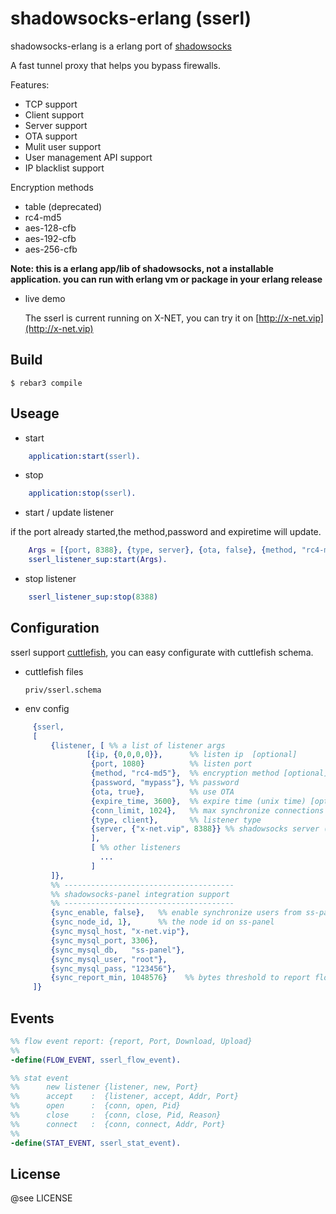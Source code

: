 shadowsocks-erlang (sserl)
=====

shadowsocks-erlang is a erlang port of [shadowsocks](https://github.com/shadowsocks/shadowsocks)

A fast tunnel proxy that helps you bypass firewalls.

Features:
- TCP  support
- Client support
- Server support
- OTA    support
- Mulit user support
- User management API support
- IP blacklist support

Encryption methods
- table (deprecated)
- rc4-md5
- aes-128-cfb
- aes-192-cfb
- aes-256-cfb

**Note: this is a erlang app/lib of shadowsocks, not a installable application. 
  you can run with erlang vm or package in your erlang release**
  
* live demo

  The sserl is current running on X-NET, you can try it on [http://x-net.vip](http://x-net.vip)
  
Build
-----

    $ rebar3 compile
    

Useage
-----

* start

```erlang
    application:start(sserl).
```

* stop

```erlang
    application:stop(sserl).
```

* start / update listener

 if the port already started,the method,password and expiretime will update.
    
```erlang
    Args = [{port, 8388}, {type, server}, {ota, false}, {method, "rc4-md5"},{password,"xx"}],
    sserl_listener_sup:start(Args).
```
  
* stop listener

```erlang
    sserl_listener_sup:stop(8388)
```

Configuration
-----

sserl support [cuttlefish](https://github.com/basho/cuttlefish), you can easy configurate with cuttlefish schema.

* cuttlefish files

    `priv/sserl.schema`
    
* env config

```erlang
     {sserl,
     [
         {listener, [ %% a list of listener args
                 [{ip, {0,0,0,0}},      %% listen ip  [optional]
                  {port, 1080}          %% listen port
                  {method, "rc4-md5"},  %% encryption method [optional]
                  {password, "mypass"}, %% password
                  {ota, true},          %% use OTA
                  {expire_time, 3600},  %% expire time (unix time) [optional]
                  {conn_limit, 1024},   %% max synchronize connections on the port [optional]
                  {type, client},       %% listener type
                  {server, {"x-net.vip", 8388}} %% shadowsocks server (client only) [optional]
                  ],
                  [ %% other listeners
                    ...
                  ]
         ]},
         %% --------------------------------------
         %% shadowsocks-panel integration support
         %% --------------------------------------
         {sync_enable, false},   %% enable synchronize users from ss-panel
         {sync_node_id, 1},      %% the node id on ss-panel
         {sync_mysql_host, "x-net.vip"}, 
         {sync_mysql_port, 3306},        
         {sync_mysql_db,   "ss-panel"}, 
         {sync_mysql_user, "root"},
         {sync_mysql_pass, "123456"},
         {sync_report_min, 1048576}    %% bytes threshold to report flow 
     ]}
```

Events
-----

```erlang
%% flow event report: {report, Port, Download, Upload}
%% 
-define(FLOW_EVENT, sserl_flow_event).

%% stat event
%%      new listener {listener, new, Port}
%%      accept    :  {listener, accept, Addr, Port}
%%      open      :  {conn, open, Pid}
%%      close     :  {conn, close, Pid, Reason}
%%      connect   :  {conn, connect, Addr, Port}
%% 
-define(STAT_EVENT, sserl_stat_event).
```

License
-----

@see LICENSE

